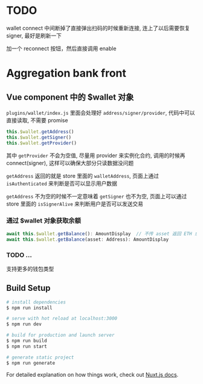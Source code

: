 # TODO

wallet connect 中间断掉了直接弹出扫码的时候重新连接, 连上了以后需要恢复 signer, 最好是刷新一下

加一个 reconnect 按钮，然后直接调用 enable


# Aggregation bank front

## Vue component 中的 $wallet 对象

`plugins/wallet/index.js` 里面会处理好 `address/signer/provider`, 代码中可以直接读取, 不需要 promise

```js
this.$wallet.getAddress()
this.$wallet.getSigner()
this.$wallet.getProvider()
```

其中 `getProvider` 不会为空值, 尽量用 provider 来实例化合约, 调用的时候再 connect(signer), 这样可以确保大部分只读数据没问题

`getAddress` 返回的就是 store 里面的 `walletAddress`, 页面上通过 `isAuthenticated` 来判断是否可以显示用户数据

`getAddress` 不为空的时候不一定意味着 `getSigner` 也不为空, 页面上可以通过 store 里面的 `isSignerAlive` 来判断用户是否可以发送交易

### 通过 $wallet 对象获取余额

```typescript
await this.$wallet.getBalance(): AmountDisplay  // 不传 asset 返回 ETH 余额
await this.$wallet.getBalance(asset: Address): AmountDisplay
```

### TODO ...

支持更多的钱包类型


## Build Setup

``` bash
# install dependencies
$ npm run install

# serve with hot reload at localhost:3000
$ npm run dev

# build for production and launch server
$ npm run build
$ npm run start

# generate static project
$ npm run generate
```

For detailed explanation on how things work, check out [Nuxt.js docs](https://nuxtjs.org).
